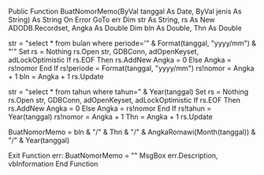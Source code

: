 Public Function BuatNomorMemo(ByVal tanggal As Date, ByVal jenis As String) As String
On Error GoTo err
Dim str As String, rs As New ADODB.Recordset, Angka As Double
Dim bln As Double, Thn As Double

str = "select * from bulan where periode='" & Format(tanggal, "yyyy/mm") & "'"
Set rs = Nothing
rs.Open str, GDBConn, adOpenKeyset, adLockOptimistic
If rs.EOF Then
    rs.AddNew
    Angka = 0
Else
    Angka = rs!nomor
End If
rs!periode = Format(tanggal, "yyyy/mm")
rs!nomor = Angka + 1
bln = Angka + 1
rs.Update

str = "select * from tahun where tahun=" & Year(tanggal)
Set rs = Nothing
rs.Open str, GDBConn, adOpenKeyset, adLockOptimistic
If rs.EOF Then
    rs.AddNew
    Angka = 0
Else
    Angka = rs!nomor
End If
rs!tahun = Year(tanggal)
rs!nomor = Angka + 1
Thn = Angka + 1
rs.Update

BuatNomorMemo = bln & "/" & Thn & "/" & AngkaRomawi(Month(tanggal)) & "/" & Year(tanggal)

Exit Function
err:
BuatNomorMemo = ""
MsgBox err.Description, vbInformation
End Function
